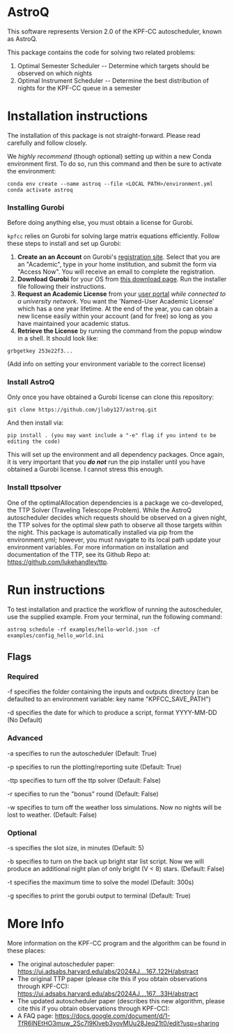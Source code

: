 # AstroQ
This software represents Version 2.0 of the KPF-CC autoscheduler, known as AstroQ.

This package contains the code for solving two related problems:
1. Optimal Semester Scheduler -- Determine which targets should be observed on which nights
2. Optimal Instrument Scheduler -- Determine the best distribution of nights for the KPF-CC queue in a semester

# Installation instructions

The installation of this package is not straight-forward. Please read carefully and follow closely.

We _*highly recommend*_ (though optional) setting up within a new Conda environment first. To do so, run this command and then be sure to activate the environment:
```
conda env create --name astroq --file <LOCAL PATH>/environment.yml
conda activate astroq
```

### Installing Gurobi
Before doing anything else, you must obtain a license for Gurobi.

`kpfcc` relies on Gurobi for solving large matrix equations efficiently. Follow these steps to install and set up Gurobi:

1. **Create an an Account** on Gurobi's [registration site](https://portal.gurobi.com/iam/register/). Select that you are an "Academic", type in your home institution, and submit the form via "Access Now". You will receive an email to complete the registration.
2. **Download Gurobi** for your OS from [this download page](https://www.gurobi.com/downloads/gurobi-software/). Run the installer file following their instructions.
3. **Request an Academic License** from your [user portal](https://portal.gurobi.com/iam/licenses/request/) *while connected to a university network*. You want the 'Named-User Academic License' which has a one year lifetime. At the end of the year, you can obtain a new license easily within your account (and for free) so long as you have maintained your academic status.
4. **Retrieve the License** by running the command from the popup window in a shell. It should look like:
```
grbgetkey 253e22f3...
```

(Add info on setting your environment variable to the correct license)

### Install AstroQ

Only once you have obtained a Gurobi license can clone this repository:
```
git clone https://github.com/jluby127/astroq.git
```

And then install via:
```
pip install . (you may want include a "-e" flag if you intend to be editing the code)
```

This will set up the environment and all dependency packages. Once again, it is very important that you _**do not**_ run the pip installer until you have obtained a Gurobi license. I cannot stress this enough.

### Install ttpsolver
One of the optimalAllocation dependencies is a package we co-developed, the TTP Solver (Traveling Telescope Problem). While the AstroQ autoscheduler decides which requests should be observed on a given night, the TTP solves for the optimal slew path to observe all those targets within the night. This package is automatically installed via pip from the environment.yml; however, you must navigate to its local path update your environment variables. For more information on installation and documentation of the TTP, see its Github Repo at: https://github.com/lukehandley/ttp. 

# Run instructions

To test installation and practice the workflow of running the autoscheduler, use the supplied example. From your terminal, run the following command:
```
astroq schedule -rf examples/hello-world.json -cf examples/config_hello_world.ini
```

## Flags

### Required

-f specifies the folder containing the inputs and outputs directory (can be defaulted to an environment variable: key name "KPFCC_SAVE_PATH")

-d specifies the date for which to produce a script, format YYYY-MM-DD (No Default)

### Advanced

-a specifies to run the autoscheduler (Default: True)

-p specifies to run the plotting/reporting suite (Default: True)

-ttp specifies to turn off the ttp solver (Default: False)

-r specifies to run the "bonus" round (Default: False)

-w specifies to turn off the weather loss simulations. Now no nights will be lost to weather. (Default: False)

### Optional

-s specifies the slot size, in minutes (Default: 5)

-b specifies to turn on the back up bright star list script. Now we will produce an additional night plan of only bright (V < 8) stars. (Default: False)

-t specifies the maximum time to solve the model (Default: 300s)

-g specifies to print the gorubi output to terminal (Default: True)


# More Info
More information on the KPF-CC program and the algorithm can be found in these places:
- The original autoscheduler paper: https://ui.adsabs.harvard.edu/abs/2024AJ....167..122H/abstract
- The original TTP paper (please cite this if you obtain observations through KPF-CC):  https://ui.adsabs.harvard.edu/abs/2024AJ....167...33H/abstract
- The updated autoscheduler paper (describes this new algorithm, please cite this if you obtain observations through KPF-CC):
- A FAQ page: https://docs.google.com/document/d/1-TfR6lNEtHO3muw_2Sc7l9Klveb3yovMUu28Jeq21t0/edit?usp=sharing
